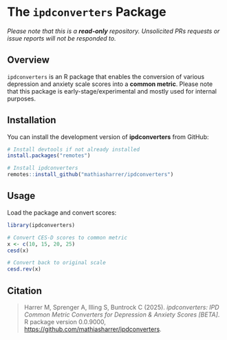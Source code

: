 # The `ipdconverters` Package

*Please note that this is a **read-only** repository. Unsolicited PRs requests or issue reports will not be responded to.*

## Overview

`ipdconverters` is an R package that enables the conversion of various depression and anxiety scale scores into a **common metric**. Please note that this package is early-stage/experimental and mostly used for internal purposes.

## Installation

You can install the development version of **ipdconverters** from GitHub:

``` r
# Install devtools if not already installed
install.packages("remotes")

# Install ipdconverters
remotes::install_github("mathiasharrer/ipdconverters")
```

## Usage

Load the package and convert scores:

``` r
library(ipdconverters)

# Convert CES-D scores to common metric
x <- c(10, 15, 20, 25)
cesd(x)

# Convert back to original scale
cesd.rev(x)
```

## Citation

> Harrer M, Sprenger A, Illing S, Buntrock C (2025). *ipdconverters: IPD Common Metric Converters for Depression & Anxiety Scores [BETA]*. R package version 0.0.9000, <https://github.com/mathiasharrer/ipdconverters>.

